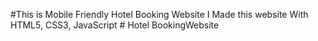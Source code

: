#This is Mobile Friendly Hotel Booking Website
I Made this website With HTML5, CSS3, JavaScript
 #   H o t e l  B o o k i n g  W e b s i t e 
 
 
